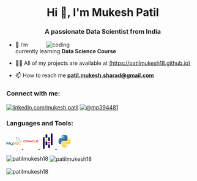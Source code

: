 <h1 align="center">Hi 👋, I'm Mukesh Patil</h1>
<h3 align="center">A passionate Data Scientist from India</h3>
<img align="right" alt="coding" width="400" src="https://gifdb.com/images/high/animated-man-computer-coding-nae6mec378lsg1i3.gif">

- 🌱 I’m currently learning **Data Science Course**

- 👨‍💻 All of my projects are available at [(https://patilmukesh18.github.io)](https://patilmukesh18.github.io)

- 📫 How to reach me **patil.mukesh.sharad@gmail.com**

<h3 align="left">Connect with me:</h3>
<p align="left">
<a href="https://linkedin.com/in/linkedin.com/mukesh patil" target="blank"><img align="center" src="https://raw.githubusercontent.com/rahuldkjain/github-profile-readme-generator/master/src/images/icons/Social/linked-in-alt.svg" alt="linkedin.com/mukesh patil" height="30" width="40" /></a>
<a href="https://www.hackerearth.com/@mp394481" target="blank"><img align="center" src="https://raw.githubusercontent.com/rahuldkjain/github-profile-readme-generator/master/src/images/icons/Social/hackerearth.svg" alt="@mp394481" height="30" width="40" /></a>
</p>

<h3 align="left">Languages and Tools:</h3>
<p align="left"> <a href="https://www.mysql.com/" target="_blank" rel="noreferrer"> <img src="https://raw.githubusercontent.com/devicons/devicon/master/icons/mysql/mysql-original-wordmark.svg" alt="mysql" width="40" height="40"/> </a> <a href="https://www.oracle.com/" target="_blank" rel="noreferrer"> <img src="https://raw.githubusercontent.com/devicons/devicon/master/icons/oracle/oracle-original.svg" alt="oracle" width="40" height="40"/> </a> <a href="https://pandas.pydata.org/" target="_blank" rel="noreferrer"> <img src="https://raw.githubusercontent.com/devicons/devicon/2ae2a900d2f041da66e950e4d48052658d850630/icons/pandas/pandas-original.svg" alt="pandas" width="40" height="40"/> </a> <a href="https://www.python.org" target="_blank" rel="noreferrer"> <img src="https://raw.githubusercontent.com/devicons/devicon/master/icons/python/python-original.svg" alt="python" width="40" height="40"/> </a> </p>

<p><img align="left" src="https://github-readme-stats.vercel.app/api/top-langs?username=patilmukesh18&show_icons=true&locale=en&layout=compact" alt="patilmukesh18" /></p>

<p>&nbsp;<img align="center" src="https://github-readme-stats.vercel.app/api?username=patilmukesh18&show_icons=true&locale=en" alt="patilmukesh18" /></p>

<p><img align="center" src="https://github-readme-streak-stats.herokuapp.com/?user=patilmukesh18&" alt="patilmukesh18" /></p>
